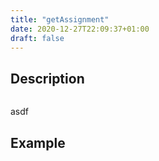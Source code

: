 ```yaml
---
title: "getAssignment"
date: 2020-12-27T22:09:37+01:00
draft: false
---
```

## Description
```php

```
asdf
## Example
```php

```